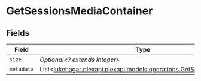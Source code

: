 # GetSessionsMediaContainer


## Fields

| Field                                                                                                                   | Type                                                                                                                    | Required                                                                                                                | Description                                                                                                             | Example                                                                                                                 |
| ----------------------------------------------------------------------------------------------------------------------- | ----------------------------------------------------------------------------------------------------------------------- | ----------------------------------------------------------------------------------------------------------------------- | ----------------------------------------------------------------------------------------------------------------------- | ----------------------------------------------------------------------------------------------------------------------- |
| `size`                                                                                                                  | *Optional<? extends Integer>*                                                                                           | :heavy_minus_sign:                                                                                                      | N/A                                                                                                                     | 1                                                                                                                       |
| `metadata`                                                                                                              | List<[lukehagar.plexapi.plexapi.models.operations.GetSessionsMetadata](../../models/operations/GetSessionsMetadata.md)> | :heavy_minus_sign:                                                                                                      | N/A                                                                                                                     |                                                                                                                         |